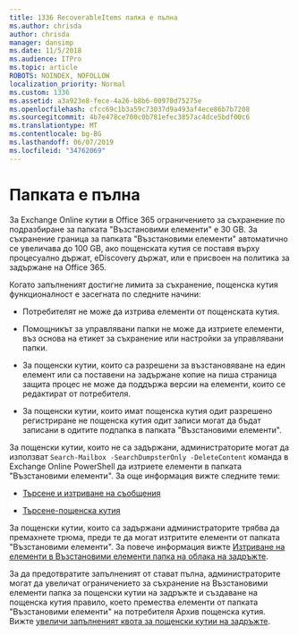 ```yaml
---
title: 1336 RecoverableItems папка е пълна
ms.author: chrisda
author: chrisda
manager: dansimp
ms.date: 11/5/2018
ms.audience: ITPro
ms.topic: article
ROBOTS: NOINDEX, NOFOLLOW
localization_priority: Normal
ms.custom: 1336
ms.assetid: a3a923e8-fece-4a26-b8b6-00970d75275e
ms.openlocfilehash: cfcc69c1b3a59c73037d9a493af4ece86b7b7208
ms.sourcegitcommit: 4b7e478ce700c0b781efec3857ac4dce5bdf00c6
ms.translationtype: MT
ms.contentlocale: bg-BG
ms.lasthandoff: 06/07/2019
ms.locfileid: "34762069"
---
```

# <a name="the-recoverable-items-folder-is-full"></a>Папката е пълна

За Exchange Online кутии в Office 365 ограничението за съхранение по подразбиране за папката "Възстановими елементи" е 30 GB. За съхранение граница за папката "Възстановими елементи" автоматично се увеличава до 100 GB, ако пощенската кутия се поставя върху процесуално държат, eDiscovery държат, или е присвоен на политика за задържане на Office 365.

Когато запълненият достигне лимита за съхранение, пощенска кутия функционалност е засегната по следните начини:

- Потребителят не може да изтрива елементи от пощенската кутия.

- Помощникът за управлявани папки не може да изтриете елементи, въз основа на етикет за съхранение или настройки за управлявани папки.

- За пощенски кутии, които са разрешени за възстановяване на един елемент или са поставени на задържане копие на пиша страница защита процес не може да поддържа версии на елементи, които се редактират от потребителя.

- За пощенски кутии, които имат пощенска кутия одит разрешено регистриране не пощенска кутия одит записи могат да бъдат записани в одитите подпапка в папката "Възстановими елементи".

За пощенски кутии, които не са задържани, администраторите могат да използват `Search-Mailbox -SearchDumpsterOnly -DeleteContent` команда в Exchange Online PowerShell да изтриете елементи в папката "Възстановими елементи". За още информация вижте следните теми: 

- [Търсене и изтриване на съобщения](https://docs.microsoft.com/office365/securitycompliance/search-for-and-delete-messagesadmin-help)

- [Търсене-пощенска кутия](https://docs.microsoft.com/powershell/module/exchange/mailboxes/Search-Mailbox)

За пощенски кутии, които са задържани администраторите трябва да премахнете трюма, преди те да могат изтритите елементи от папката "Възстановими елементи". За повече информация вижте [Изтриване на елементи в Възстановими елементи папка на облака на задръжте](https://docs.microsoft.com/office365/securitycompliance/delete-items-in-the-recoverable-items-folder-of-mailboxes-on-hold).

За да предотвратите запълненият от стават пълна, администраторите могат да увеличат ограничението за съхранение на Възстановими елементи папка за пощенски кутии на задръжте и създаване на пощенска кутия правило, което премества елементи от папката "Възстановими елементи" на потребителя Архив пощенска кутия. Вижте [увеличи запълненият квота за пощенски кутии на задръжте](https://docs.microsoft.com/office365/securitycompliance/increase-the-recoverable-quota-for-mailboxes-on-hold).
